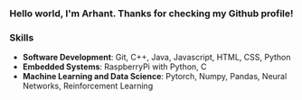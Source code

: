 ### Hello world, I'm Arhant. Thanks for checking my Github profile! 

### Skills
- **Software Development**: Git, C++, Java, Javascript, HTML, CSS, Python
- **Embedded Systems**: RaspberryPi with Python, C
- **Machine Learning and Data Science**: Pytorch, Numpy, Pandas, Neural Networks, Reinforcement Learning

<!--
### Honors and Awards
- **ShellHacks 2021 First Place Winner**: Tango
- **AIME** 2020 Qualifier (Score: **7**)
- **USCF 2nd Place Team** 2014 National Chess School Championship

**Skills**

- 🔭 I’m currently working on full-stack AI-powered apps...
- 🌱 I’m currently learning ...
- 👯 I’m looking to collaborate on ...
- 🤔 I’m looking for help with ...
- 💬 Ask me about ...
- 📫 How to reach me: ...
- 😄 Pronouns: ...
- ⚡ Fun fact: ...
-->
